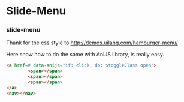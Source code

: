 Slide-Menu
==============

### slide-menu

Thank for the css style to http://demos.uilang.com/hamburger-menu/

Here show how to do the same with AniJS library, is really easy.

```html
<a href=# data-anijs="if: click, do: $toggleClass open">
        <span></span>
        <span></span>
        <span></span>
</a>
<nav></nav>
```



